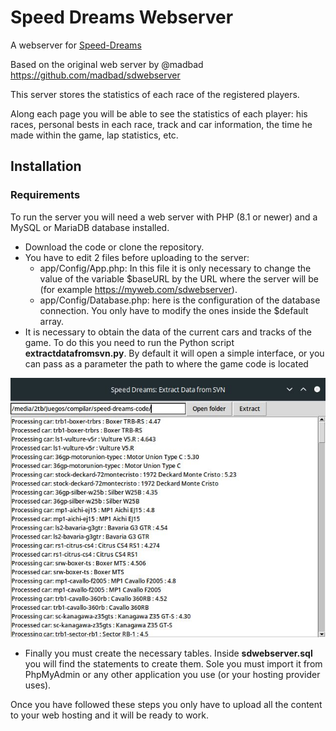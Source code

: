 # Speed Dreams Webserver

A webserver for [Speed-Dreams](https://speed-dreams.net)

Based on the original web server by @madbad https://github.com/madbad/sdwebserver

This server stores the statistics of each race of the registered players. 

Along each page you will be able to see the statistics of each player: his races, personal bests in each race, track and car information, the time he made within the game, lap statistics, etc.

## Installation

### Requirements
To run the server you will need a web server with PHP (8.1 or newer) and a MySQL or MariaDB database installed.

* Download the code or clone the repository.
* You have to edit 2 files before uploading to the server:
  * app/Config/App.php: In this file it is only necessary to change the value of the variable $baseURL by the URL where the server will be (for example https://myweb.com/sdwebserver).
  * app/Config/Database.php: here is the configuration of the database connection. You only have to modify the ones inside the $default array.
* It is necessary to obtain the data of the current cars and tracks of the game. To do this you need to run the Python script **extractdatafromsvn.py**. By default it will open a simple interface, or you can pass as a parameter the path to where the game code is located

![extractdatafromsvn screenshot](extractdatafromsvn.jpg)

* Finally you must create the necessary tables. Inside **sdwebserver.sql** you will find the statements to create them. Sole you must import it from PhpMyAdmin or any other application you use (or your hosting provider uses).

Once you have followed these steps you only have to upload all the content to your web hosting and it will be ready to work.
